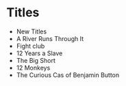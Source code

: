 # Titles

- New Titles
- A River Runs Through It
- Fight club
- 12 Years a Slave
- The Big Short
- 12 Monkeys 
- The Curious Cas of Benjamin Button
